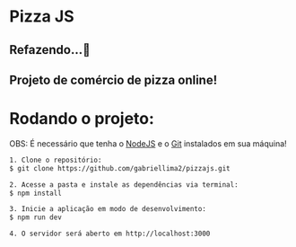 <h1>Pizza JS</h1>

<h2>Refazendo...🚧</h2>

<h2>Projeto de comércio de pizza online!</h2>

<h1>Rodando o projeto: </h1>

OBS: É necessário que tenha o [NodeJS](https://nodejs.org/en/) e o [Git](https://git-scm.com) instalados em sua máquina!

```bash
1. Clone o repositório:
$ git clone https://github.com/gabriellima2/pizzajs.git

2. Acesse a pasta e instale as dependências via terminal:
$ npm install

3. Inicie a aplicação em modo de desenvolvimento:
$ npm run dev

4. O servidor será aberto em http://localhost:3000
```
